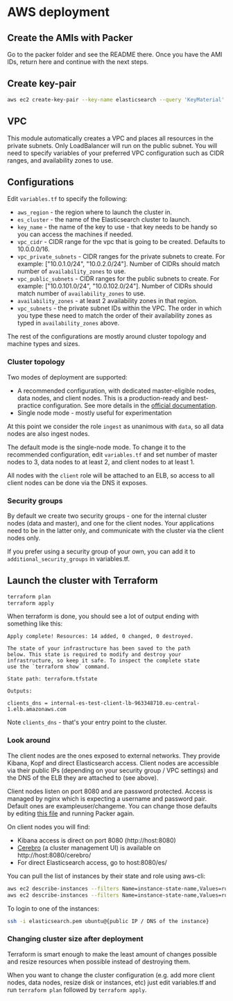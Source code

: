 # AWS deployment

## Create the AMIs with Packer

Go to the packer folder and see the README there. Once you have the AMI IDs, return here and continue with the next steps.

## Create key-pair

```bash
aws ec2 create-key-pair --key-name elasticsearch --query 'KeyMaterial' --output text > elasticsearch.pem
```

## VPC

This module automatically creates a VPC and places all resources in the private subnets. Only LoadBalancer will run on the public subnet.
You will need to specify variables of your preferred VPC configuration such as CIDR ranges, and availability zones to use.

## Configurations

Edit `variables.tf` to specify the following:

* `aws_region` - the region where to launch the cluster in.
* `es_cluster` - the name of the Elasticsearch cluster to launch.
* `key_name` - the name of the key to use - that key needs to be handy so you can access the machines if needed.
* `vpc_cidr` - CIDR range for the vpc that is going to be created. Defaults to 10.0.0.0/16.
* `vpc_private_subnets` - CIDR ranges for the private subnets to create. For example: ["10.0.1.0/24", "10.0.2.0/24"]. Number of CIDRs should match number of `availability_zones` to use.
* `vpc_public_subnets` - CIDR ranges for the public subnets to create. For example: ["10.0.101.0/24", "10.0.102.0/24"]. Number of CIDRs should match number of `availability_zones` to use.
* `availability_zones` - at least 2 availability zones in that region.
* `vpc_subnets` - the private subnet IDs within the VPC. The order in which you type these need to match the order of their availability zones as typed in `availability_zones` above.

The rest of the configurations are mostly around cluster topology and  machine types and sizes.

### Cluster topology

Two modes of deployment are supported:

* A recommended configuration, with dedicated master-eligible nodes, data nodes, and client nodes. This is a production-ready and best-practice configuration. See more details in the [official documentation](https://www.elastic.co/guide/en/elasticsearch/reference/current/modules-node.html).
* Single node mode - mostly useful for experimentation

At this point we consider the role `ingest` as unanimous with `data`, so all data nodes are also ingest nodes.

The default mode is the single-node mode. To change it to the recommended configuration, edit `variables.tf` and set number of master nodes to 3, data nodes to at least 2, and client nodes to at least 1.

All nodes with the `client` role will be attached to an ELB, so access to all client nodes can be done via the DNS it exposes.

### Security groups

By default we create two security groups - one for the internal cluster nodes (data and master), and one for the client nodes. Your applications need to be in the latter only, and communicate with the cluster via the client nodes only.

If you prefer using a security group of your own, you can add it to `additional_security_groups` in variables.tf.

## Launch the cluster with Terraform

```bash
terraform plan
terraform apply
```

When terraform is done, you should see a lot of output ending with something like this:

```
Apply complete! Resources: 14 added, 0 changed, 0 destroyed.

The state of your infrastructure has been saved to the path
below. This state is required to modify and destroy your
infrastructure, so keep it safe. To inspect the complete state
use the `terraform show` command.

State path: terraform.tfstate

Outputs:

clients_dns = internal-es-test-client-lb-963348710.eu-central-1.elb.amazonaws.com
```

Note `clients_dns` - that's your entry point to the cluster.

### Look around

The client nodes are the ones exposed to external networks. They provide Kibana, Kopf and direct Elasticsearch access. Client nodes are accessible via their public IPs (depending on your security group / VPC settings) and the DNS of the ELB they are attached to (see above).

Client nodes listen on port 8080 and are password protected. Access is managed by nginx which is expecting a username and password pair. Default ones are exampleuser/changeme. You can change those defaults by editing [this file](https://github.com/synhershko/elasticsearch-cloud-deploy/blob/master/packer/install-nginx.sh) and running Packer again.

On client nodes you will find:

* Kibana access is direct on port 8080 (http://host:8080)
* [Cerebro](https://github.com/lmenezes/cerebro) (a cluster management UI) is available on http://host:8080/cerebro/
* For direct Elasticsearch access, go to host:8080/es/

You can pull the list of instances by their state and role using aws-cli:

```bash
aws ec2 describe-instances --filters Name=instance-state-name,Values=running
aws ec2 describe-instances --filters Name=instance-state-name,Values=running,Name=tag:Role,Values=client
```

To login to one of the instances:

```bash
ssh -i elasticsearch.pem ubuntu@{public IP / DNS of the instance}
```

### Changing cluster size after deployment

Terraform is smart enough to make the least amount of changes possible and resize resources when possible instead of destroying them.
 
When you want to change the cluster configuration (e.g. add more client nodes, data nodes, resize disk or instances, etc) just edit variables.tf and run `terraform plan` followed by `terraform apply`.